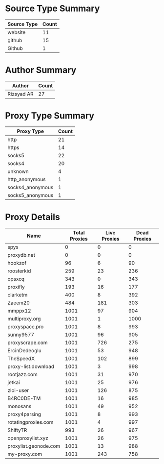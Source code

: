 # Source Type Summary

| Source Type | Count |
|-------------|-------|
| website | 11 |
| github | 15 |
| Github | 1 |


# Author Summary

| Author | Count |
|--------|-------|
| Rizsyad AR | 27 |


# Proxy Type Summary

| Proxy Type | Count |
|------------|-------|
| http | 21 |
| https | 14 |
| socks5 | 22 |
| socks4 | 20 |
| unknown | 4 |
| http_anonymous | 1 |
| socks4_anonymous | 1 |
| socks5_anonymous | 1 |


# Proxy Details

| Name | Total Proxies | Live Proxies | Dead Proxies |
|------|---------------|--------------|---------------|
| spys | 0 | 0 | 0 |
| proxydb.net | 0 | 0 | 0 |
| hookzof | 96 | 6 | 90 |
| roosterkid | 259 | 23 | 236 |
| opsxcq | 343 | 0 | 343 |
| proxifly | 193 | 16 | 177 |
| clarketm | 400 | 8 | 392 |
| Zaeem20 | 484 | 181 | 303 |
| mmppx12 | 1001 | 97 | 904 |
| multiproxy.org | 1001 | 1 | 1000 |
| proxyspace.pro | 1001 | 8 | 993 |
| sunny9577 | 1001 | 96 | 905 |
| proxyscrape.com | 1001 | 726 | 275 |
| ErcinDedeoglu | 1001 | 53 | 948 |
| TheSpeedX | 1001 | 102 | 899 |
| proxy-list.download | 1001 | 3 | 998 |
| rootjazz.com | 1001 | 31 | 970 |
| jetkai | 1001 | 25 | 976 |
| zloi-user | 1001 | 126 | 875 |
| B4RC0DE-TM | 1001 | 16 | 985 |
| monosans | 1001 | 49 | 952 |
| proxy4parsing | 1001 | 8 | 993 |
| rotatingproxies.com | 1001 | 4 | 997 |
| ShiftyTR | 993 | 26 | 967 |
| openproxylist.xyz | 1001 | 26 | 975 |
| proxylist.geonode.com | 1001 | 13 | 988 |
| my-proxy.com | 1001 | 243 | 758 |
